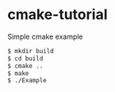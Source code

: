 # cmake-tutorial
Simple cmake example

```bash
$ mkdir build
$ cd build
$ cmake ..
$ make
$ ./Example
```


